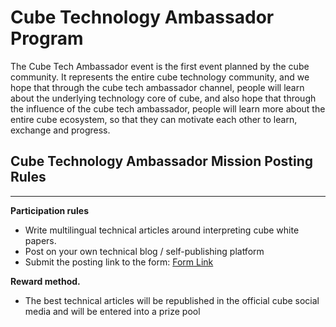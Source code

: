 # Cube Technology Ambassador Program

The Cube Tech Ambassador event is the first event planned by the cube community. It represents the entire cube technology community, and we hope that through the cube tech ambassador channel, people will learn about the underlying technology core of cube, and also hope that through the influence of the cube tech ambassador, people will learn more about the entire cube ecosystem, so that they can motivate each other to learn, exchange and progress.


## Cube Technology Ambassador Mission Posting Rules 

* * *

**Participation rules**
  - Write multilingual technical articles around interpreting cube white papers.
  - Post on your own technical blog / self-publishing platform
  - Submit the posting link to the form: [Form Link][link]

[link]:https://docs.google.com/forms/d/1WbHq0qNZcJHrlmYmgtVjyGaU8pVYIRwa-DX5X9pfDw4/edit

**Reward method.**
  - The best technical articles will be republished in the official cube social media and will be entered into a prize pool




    